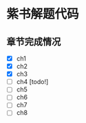 # 紫书解题代码

## 章节完成情况

- [x] ch1
- [x] ch2
- [x] ch3
- [ ] ch4 [todo!]
- [ ] ch5
- [ ] ch6
- [ ] ch7
- [ ] ch8
